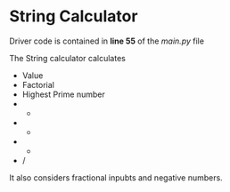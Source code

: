 # String Calculator

Driver code is contained in **line 55** of the _main.py_ file

The String calculator calculates

* Value
* Factorial
* Highest Prime number
* +
* -
* *
* /


It also considers fractional inpubts and negative numbers.

